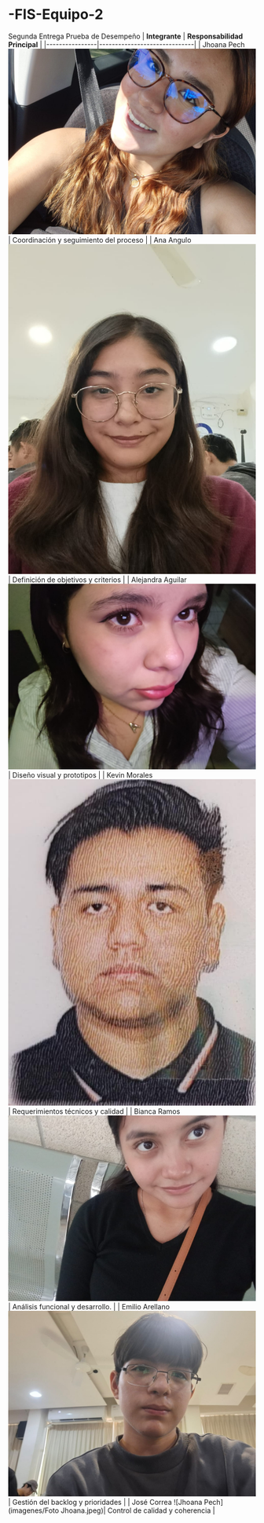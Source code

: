 # -FIS-Equipo-2
Segunda Entrega
Prueba de Desempeño
| **Integrante** | **Responsabilidad Principal** |
|----------------|------------------------------|
| Jhoana Pech ![Jhoana Pech](imagenes/Foto%20Jhoana.jpeg)| Coordinación y seguimiento del proceso |
| Ana Angulo ![Vale Angulo](imagenes/ImagenVale.jpg)| Definición de objetivos y criterios |
| Alejandra Aguilar ![Alejandra Aguilar](imagenes/Imagen_Ale.jpg)| Diseño visual y prototipos |
| Kevin Morales ![Kevin Morales](imagenes/K1.jpg)| Requerimientos técnicos y calidad |
| Bianca Ramos ![Bianca Ramos](imagenes/Bianca.jpg)| Análisis funcional y desarrollo. |
| Emilio Arellano ![Emilio Arellano](imagenes/WhatsApp%20Image%202025-10-14%20at%2008.10.56_93906e61.jpg)| Gestión del backlog y prioridades |
| José Correa ![Jhoana Pech](imagenes/Foto Jhoana.jpeg)| Control de calidad y coherencia |

